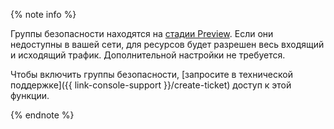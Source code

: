 {% note info %}

Группы безопасности находятся на [стадии Preview](../../overview/concepts/launch-stages.md). Если они недоступны в вашей сети, для ресурсов будет разрешен весь входящий и исходящий трафик. Дополнительной настройки не требуется.

Чтобы включить группы безопасности, [запросите в технической поддержке]({{ link-console-support }}/create-ticket) доступ к этой функции.

{% endnote %}